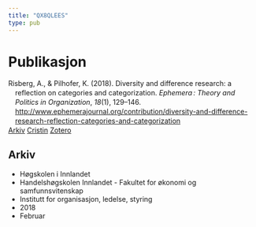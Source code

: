 ```yaml
---
title: "QX8QLEES"
type: pub
---
```

<h1>Publikasjon</h1>
<article id="csl-bib-container-QX8QLEES" class="csl-bib-container">
  <div class="csl-bib-body" style="line-height: 1.35; padding-left: 1em; text-indent:-1em;">
  <div class="csl-entry">Risberg, A., &amp; Pilhofer, K. (2018). Diversity and difference research: a reflection on categories and categorization. <i>Ephemera&#x202F;: Theory and Politics in Organization</i>, <i>18</i>(1), 129&#x2013;146. <a href="http://www.ephemerajournal.org/contribution/diversity-and-difference-research-reflection-categories-and-categorization">http://www.ephemerajournal.org/contribution/diversity-and-difference-research-reflection-categories-and-categorization</a></div>
</div>
  <div class="csl-bib-buttons">
    <a href="#taxonomy-article-QX8QLEES" class="csl-bib-button">Arkiv</a>
    <a href="https://app.cristin.no/results/show.jsf?id=1569447" alt="Cristin URL" class="csl-bib-button">Cristin</a>
    <a href="http://zotero.org/groups/5402882/items/QX8QLEES" alt="Zotero URL" class="csl-bib-button">Zotero</a>
  </div>
  <div id="csl-bib-meta-container-QX8QLEES"></div>
</article>
<div id="csl-bib-meta-QX8QLEES" class="csl-bib-meta">
  <article id="taxonomy-article-QX8QLEES" class="taxonomy-article">
    <h1>Arkiv</h1>
    <ul>
      <li>Høgskolen i Innlandet</li>
      <li>Handelshøgskolen Innlandet - Fakultet for økonomi og samfunnsvitenskap</li>
      <li>Institutt for organisasjon, ledelse, styring</li>
      <li>2018</li>
      <li>Februar</li>
    </ul>
  </article>
</div>

